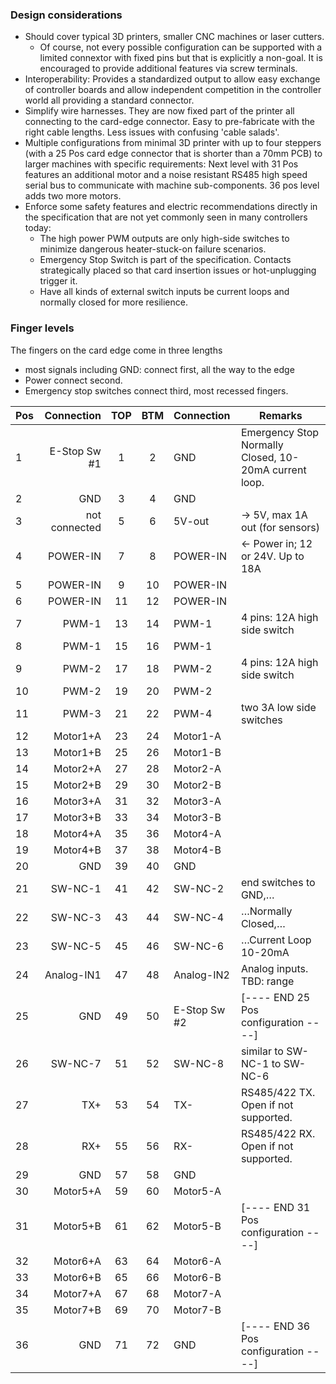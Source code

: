 ### Design considerations

  * Should cover typical 3D printers, smaller CNC machines or laser cutters.
    * Of course, not every possible configuration can be supported with a
      limited connextor with fixed pins but that is explicitly a non-goal.
      It is encouraged to provide additional features via screw terminals.
  * Interoperability: Provides a standardized output to allow easy exchange of
    controller boards and allow independent competition in the controller
    world all providing a standard connector.
  * Simplify wire harnesses. They are now fixed part of the printer all
    connecting to the card-edge connector. Easy to pre-fabricate with the
    right cable lengths. Less issues with confusing 'cable salads'.
  * Multiple configurations from minimal 3D printer with up to four steppers
    (with a 25 Pos card edge connector that is shorter than a 70mm PCB) to
    larger machines with specific requirements: Next level with 31 Pos
    features an additional motor and a noise resistant
    RS485 high speed serial bus to communicate with machine sub-components.
    36 pos level adds two more motors.
  * Enforce some safety features and electric recommendations directly in the
    specification that are not yet commonly seen in many controllers today:
     * The high power PWM outputs are only high-side switches to minimize
       dangerous heater-stuck-on failure scenarios.
     * Emergency Stop Switch is part of the specification. Contacts
       strategically placed so that card insertion issues or hot-unplugging
       trigger it.
     * Have all kinds of external switch inputs be current loops and
       normally closed for more resilience.

### Finger levels
The fingers on the card edge come in three lengths

  * most signals including GND: connect first, all the way to the edge
  * Power connect second.
  * Emergency stop switches connect third, most recessed fingers.

|Pos|Connection            | TOP | BTM |  Connection | Remarks
|---|---------------------:|:---:|:---:|:------------|---------------
| 1 | E-Stop Sw #1 |  1  |  2  | GND         | Emergency Stop Normally Closed, 10-20mA current loop.
| 2 |          GND |  3  |  4  | GND
| 3 |not connected |  5  |  6  | 5V-out      | -> 5V, max 1A out (for sensors)
| 4 |     POWER-IN |  7  |  8  | POWER-IN    | <- Power in; 12 or 24V. Up to 18A
| 5 |     POWER-IN |  9  | 10  | POWER-IN
| 6 |     POWER-IN | 11  | 12  | POWER-IN
| 7 |        PWM-1 | 13  | 14  | PWM-1       | 4 pins: 12A high side switch
| 8 |        PWM-1 | 15  | 16  | PWM-1
| 9 |        PWM-2 | 17  | 18  | PWM-2       | 4 pins: 12A high side switch
|10 |        PWM-2 | 19  | 20  | PWM-2
|11 |        PWM-3 | 21  | 22  | PWM-4       | two 3A low side switches
|12 |     Motor1+A | 23  | 24  | Motor1-A
|13 |     Motor1+B | 25  | 26  | Motor1-B
|14 |     Motor2+A | 27  | 28  | Motor2-A
|15 |     Motor2+B | 29  | 30  | Motor2-B
|16 |     Motor3+A | 31  | 32  | Motor3-A
|17 |     Motor3+B | 33  | 34  | Motor3-B
|18 |     Motor4+A | 35  | 36  | Motor4-A
|19 |     Motor4+B | 37  | 38  | Motor4-B
|20 |          GND | 39  | 40  | GND
|21 |      SW-NC-1 | 41  | 42  | SW-NC-2     |  end switches to GND,…
|22 |      SW-NC-3 | 43  | 44  | SW-NC-4     |  …Normally Closed,…
|23 |      SW-NC-5 | 45  | 46  | SW-NC-6     |   …Current Loop 10-20mA
|24 |   Analog-IN1 | 47  | 48  | Analog-IN2  |  Analog inputs. TBD: range
|25 |          GND | 49  | 50  | E-Stop Sw #2  | [---- END 25 Pos configuration ----]
|26 |      SW-NC-7 | 51  | 52  | SW-NC-8     | similar to SW-NC-1 to SW-NC-6
|27 |          TX+ | 53  | 54  | TX-         | RS485/422 TX. Open if not supported.
|28 |          RX+ | 55  | 56  | RX-         | RS485/422 RX. Open if not supported.
|29 |          GND | 57  | 58  | GND
|30 |     Motor5+A | 59  | 60  | Motor5-A
|31 |     Motor5+B | 61  | 62  | Motor5-B    | [---- END 31 Pos configuration ----]
|32 |     Motor6+A | 63  | 64  | Motor6-A
|33 |     Motor6+B | 65  | 66  | Motor6-B
|34 |     Motor7+A | 67  | 68  | Motor7-A
|35 |     Motor7+B | 69  | 70  | Motor7-B
|36 |         GND  | 71  | 72  | GND         | [---- END 36 Pos configuration ----]
